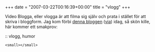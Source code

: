 +++
date = "2007-03-22T00:16:39+00:00"
title = "vlogg"
+++

Video Blogga, eller vlogga är att filma sig själv och prata i stället för att skriva i bloggform. Jag kom förbi [denna bloggen][1] ([via][2]) idag, så skön kille, här kommer ett smakprov:

<div class="middle">
  <div class='blip' id='blip_movie_content_165611'>
  </div>
  
  <p>
    </div> <p>
      :: vlogg, humor
    </p>
    
    <small></small>

 [1]: https://web.archive.org/web/20070323060637/http://www.zefrank.com/theshow/popular.html
 [2]: http://1000ord.blogspot.com/2007_03_01_archive.html#3098197067618875603
